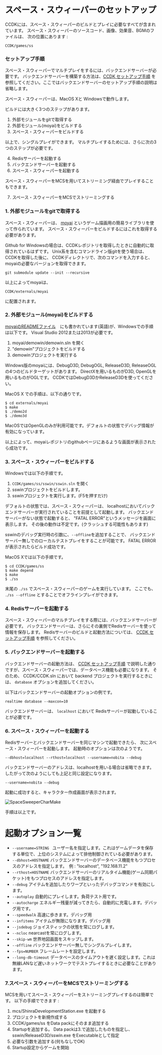 スペース・スウィーパーのセットアップ
====
CCDKには、スペース・スウィーパーのビルドとプレイに必要なすべてが含まれています。
スペース・スウィーパーのソースコード、画像、効果音、BGMのファイルは、
次の位置にあります : 

~~~
CCDK/games/ss
~~~


### セットアップ手順
スペース・スウィーパーでマルチプレイをするには、バックエンドサーバーが必要です。
バックエンドサーバーを構築する方法は、[CCDK セットアップ手順](Setup.ja.md) 
を参照してください。ここではバックエンドサーバーのセットアップ手順の説明は省略します。

スペース・スウィーパーは、MacOS Xと Windowsで動作します。

ビルドには大きく3つのステップがあります。

1. 外部モジュールをgitで取得する
2. 外部モジュール(moyai)をビルドする
3. スペース・スウィーパーをビルドする

以上で、シングルプレイができます。
マルチプレイするためには、さらに次の3つのステップが必要です。

4. Redisサーバーを起動する
5. バックエンドサーバーを起動する
6. スペース・スウィーパーを起動する

スペース・スウィーパーをMCSを用いてストリーミング経由でプレイすることもできます。

7. スペース・スウィーパーをMCSでストリーミングする


### 1. 外部モジュールをgitで取得する
スペース・スウィーパーは、 [moyai]( https://github.com/kengonakajima/moyai ) というゲーム描画用の簡易ライブラリを使って作られています。
スペース・スウィーパーをビルドするにはこれを取得する必要があります。

Github for Windowsの場合は、CCDKレポジトリを取得したときに自動的に取得されているはずです。 
Unix系を含むコマンドライン版gitを使う場合は、CCDKを取得した後に、
CCDKディレクトリで、次のコマンドを入力すると、moyaiの必要なバージョンを取得できます。

~~~
git submodule update --init --recursive
~~~

以上によってmoyaiは、

~~~
CCDK/externals/moyai
~~~

に配置されます。

### 2. 外部モジュール(moyai)をビルドする
[moyaiのREADMEファイル](https://github.com/kengonakajima/moyai)　にも書かれています(英語)が、Windowsでの手順は以下です。
Visual Studio 2012または2013が必要です。

1. moyai/demowin/demowin.sln を開く
2. "demowin"プロジェクトをビルドする
3. demowinプロジェクトを実行する

Windows版のmoyaiには、DebugD3D, DebugOGL, ReleaseD3D, ReleaseOGL
の4つのビルドターゲットがあります。
DirectXを用いるものがD3D, OpenGLを用いるものがOGLです。
CCDKではDebugD3DかReleaseD3Dを使ってください。


MacOS X での手順は、以下の通りです。

~~~
$ cd externals/moyai
$ make
$ ./demo2d
$ ./demo3d
~~~
MacOSではOpenGLのみが利用可能です。デフォルトの状態でデバッグ情報が有効になっています。

以上によって、moyaiレポジトリのgithubページにあるような画面が表示されたら成功です。

### 3. スペース・スウィーパーをビルドする

Windowsでは以下の手順です。

1. ```CCDK/games/ss/sswin/sswin.sln``` を開く
2. sswinプロジェクトをビルドします。
3. sswinプロジェクトを実行します。(F5を押すだけ)

デフォルトの状態では、スペース・スウィーパーは、
localhostにおいてバックエンドサーバーが実行されていることを前提として起動します。
バックエンドサーバーがない状態で起動すると、 
"FATAL ERROR"というメッセージを画面に表示します。
その後の動作は不定です。(クラッシュする可能性もあります)

sswinのデバッグ実行時の引数に、```--offline```を追加することで、
バックエンドサーバー無しでのローカルテストプレイをすることが可能です。
FATAL ERRORが表示されたらビルド成功です。

MacOS Xでは以下の手順です。

~~~
$ cd CCDK/games/ss
$ make depend
$ make
$ ./ss
~~~~

末尾の ```./ss``` でスペース・スウィーパーのゲームを実行しています。
ここでも、 ``` ./ss --offline``` とすることでオフラインプレイができます。


### 4. Redisサーバーを起動する

スペース・スウィーパーのマルチプレイをする際には、バックエンドサーバーが必要です。
バックエンドサーバーは、さらにその裏側でRedisサーバーを使って情報を保存します。
Redisサーバーのビルドと起動方法については、 [CCDK セットアップ手順](Setup.ja.md) を参照してください。

### 5. バックエンドサーバーを起動する
バックエンドサーバーの起動方法は、 [CCDK セットアップ手順](Setup.ja.md) 
で説明した通りですが、スペース・スウィーパーでは、データベース機能も必要になります。
そのため、 CCDK/CCDK.sln において backend プロジェクトを実行するときには、
```database``` オプションを追加してください。

以下はバックエンドサーバーの起動オプションの例です。

~~~
realtime database --maxcon=10
~~~

バックエンドサーバーは、
```localhost``` において Redisサーバーが起動していることが必要です。



### 6. スペース・スウィーパーを起動する

Redisサーバーとバックエンドサーバーを同じマシンで起動できたら、
次にスペース・スウィーパーを起動します。
起動時のオプションは次のようです。

~~~
--dbhost=localhost --rthost=localhost --username=nobita --debug
~~~

バックエンドサーバーのアドレスは、localhostを用いる場合は省略できます。
したがって次のようにしても上記と同じ設定になります。

~~~
--username=nobita --debug
~~~

起動に成功すると、キャラクター作成画面が表示されます。

![SpaceSweeperCharMake](images/ss_charmake.png)

手順は以上です。


起動オプション一覧
====

- ```--username=STRING ```  ユーザー名を指定します。これはゲームデータを保存する単位で、上位のシステムによって排他制御されている必要があります。
- ```--dbhost=HOSTNAME``` バックエンドサーバーのデータベース機能をもつプロセスのアドレスを指定します。　例 : "localhost", "192.168.11.2"
- ```--rthost=HOSTNAME``` バックエンドサーバーのリアルタイム機能(ゲーム同期パケット)をもつプロセスのアドレスを指定します。
- ```--debug``` アイテムを追加したりワープといったデバッグコマンドを有効にします。
- ```--autoplay``` 自動的にプレイします。負荷テスト用です。
- ```--autocharge``` エネルギー残量が減ってきたら、自動的に充電します。デバッグ用です。
- ```--speedwalk``` 高速に歩きます。デバッグ用
- ```--infitems``` アイテムが無限になります。デバッグ用
- ```--jsdebug``` ジョイスティックの状態を常にログします。
- ```--ncloc``` nearcastを常にログします。
- ```--skip-wm``` 世界地図画面をスキップします。
- ```--offline``` バックエンドサーバー無しでシングルプレイします。
- ```--fps=NUMBER``` フレームレートを設定します。
- ```--long-db-timeout``` データベースのタイムアウトを遅く設定します。これは無線LANなど遅いネットワークでテストプレイするときに必要なことがあります。



### 7.スペース・スウィーパーをMCSでストリーミングする

MCSを用いてスペース・スウィーパーをストリーミングプレイするのは簡単です。
以下の手順でできます : 


1. mcs/ShinraDevelopmentStation.exe を起動する
2. プロジェクトを新規作成する
3. CCDK/games/ss をData packにそのまま追加する
4. Startupを追加する。 Data packは3.で追加したものを指定し、 sswin/ReleaseD3D/sswin.exe をExecutableとして指定
5. 必要な引数を追加する(何もなしでOK)
6. Startup設定からゲームを開始

























